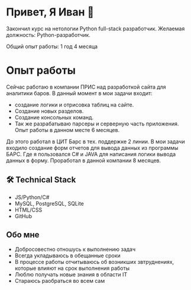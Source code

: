 # Привет, Я Иван 👋
Закончил курс на нетологии Python full-stack разработчик.
Желаемая должность: Python-разработчик.

Общий опыт работы: 1 год 4 месяца

# Опыт работы
Сейчас работаю в компании ПРИС над разработкой сайта для аналитики баров.
В данный момент в мои задачи входит:
- создание логики и отрисовка таблиц на сайте.
- Создание новых разделов.
- Создание консольных команд.
- Так же разрабатываю парсеры и серверную часть приложения.
Опыт работы в данном месте 6 месяцев. 

До этого работал в ЦИТ Барс в тех. поддержке 2 линии. В мои задачи входило создание форм отчетов для вывода данных из программы БАРС. Где я пользовался C# и JAVA для написания логики вывода данных в форму. Проработал в данной компании 8 месяцев.

## 🛠 Technical Stack
*   JS/Python/C#
*   MySQL, PostgreSQL, SQLite
*   HTML/CSS
*   GitHub

## Обо мне

* Добросовестно отношусь к выполнению задач
* Всегда укладываюсь в обещанные сроки
* В процессе работы отчитываюсь об возникших звтруднениях, которые влияют на срок выполнения работы
* Люблю получать новые знания в области IT
* Стараюсь раобраться во всем сам
